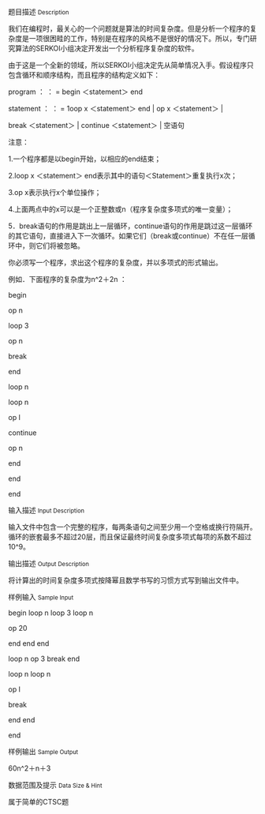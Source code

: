 <div class="panel panel-default">
<div class="area-title">
<span>
题目描述
<small>Description</small>
</span></div>
<div class="panel-body">

<p>我们在编程时，最关心的一个问题就是算法的时间复杂度。但是分析一个程序的复杂度是一项很困畦的工作，特别是在程序的风格不是很好的情况下。所以，专门研究算法的<span>SERKOI</span>小组决定开发出一个分析程序复杂度的软件。</p>
<p>由于这是一个全新的领域，所以<span>SERKOI</span>小组决定先从简单情况入手。假设程序只包含循环和顺序结构，而且程序的结构定义如下：</p>
<p><span>program </span>： ：<span> = begin </span>＜<span>statement</span>＞<span> end</span></p>
<p><span>statement </span>： ：<span> = 1oop x </span>＜<span>statement</span>＞<span> end | op x </span>＜<span>statement</span>＞<span> |</span></p>
<p><span>break </span>＜<span>statement</span>＞<span> | continue </span>＜<span>statement</span>＞<span> | </span>空语句</p>
<p>注意：</p>
<p><span>1.</span>一个程序都是以<span>begin</span>开始，以相应的<span>end</span>结束；</p>
<p><span>2.loop x </span>＜<span>statement</span>＞<span> end</span>表示其中的语句＜<span>Statement</span>＞重复执行<span>x</span>次；</p>
<p><span>3.op x</span>表示执行<span>x</span>个单位操作；</p>
<p><span>4.</span>上面两点中的<span>x</span>可以是一个正整数或<span>n</span>（程序复杂度多项式的唯一变量）；</p>
<p><span>5</span>．<span>break</span>语句的作用是跳出上一层循环，<span>continue</span>语句的作用是跳过这一层循环的其它语句，直接进入下一次循环。如果它们（<span>break</span>或<span>continue</span>）不在任一层循环中，则它们将被忽略。</p>
<p>你必须写一个程序，求出这个程序的复杂度，并以多项式的形式输出。</p>
<p>例如．下面程序的复杂度为<span>n^2</span>＋<span>2n </span>：</p>
<p><span>begin</span></p>
<p><span>op n</span></p>
<p><span>loop 3</span></p>
<p><span>op n</span></p>
<p><span>break</span></p>
<p><span>end</span></p>
<p><span>loop n</span></p>
<p><span>loop n</span></p>
<p><span>op l </span></p>
<p><span>continue</span></p>
<p><span>op n</span></p>
<p><span>end</span></p>
<p><span>end</span></p>
<p><span>end </span></p>

</div>
</div>

<div class="panel panel-default">
<div class="area-title">
<span>
输入描述
<small>Input Description</small>
</span></div>
<div class="panel-body">
<p>输入文件中包含一个完整的程序，每两条语句之间至少用一个空格或换行符隔开。循环的嵌套最多不超过<span>20</span>层，而且保证最终时间复杂度多项式每项的系数不超过<span>10^9</span>。</p>

</div>
</div>
<div  class="panel panel-default">
<div class="area-title">
<span>
输出描述
<small>Output Description</small>
</span></div>
<div class="panel-body">

<p>将计算出的时间复杂度多项式按降幂且数学书写的习惯方式写到输出文件中。</p>

</div>
</div>


<div class="panel panel-default">
<div class="area-title">
<span>
样例输入
<small>Sample Input</small>
</span></div>
<div class="panel-body">
<p><span>begin loop n loop 3 loop n</span></p>
<p><span>op 20</span></p>
<p><span>end end end</span></p>
<p><span>loop n op 3 break end</span></p>
<p><span>loop n loop n</span></p>
<p><span>op l</span></p>
<p><span>break</span></p>
<p><span>end end</span></p>
<p><span>end</span></p>

</div>
</div>

<div class="panel panel-default">
<div class="area-title">
<span>
样例输出
<small>Sample Output</small>
</span></div>
<div class="panel-body">
<p><span>60n^2</span>＋<span>n</span>＋<span>3</span></p>

</div>
</div>

<div class="panel panel-default">
<div class="area-title">
<span>
数据范围及提示
<small>Data Size & Hint</small>
</span></div>
<div class="panel-body">
<p>属于简单的CTSC题</p>
</div>
</div>